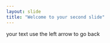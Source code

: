 ```yaml
---
layout: slide
title: "Welcome to your second slide"
---
```

your text
use the left arrow to go back

